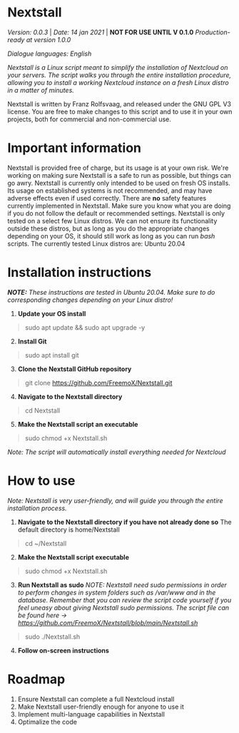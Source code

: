 # Nextstall
*Version: 0.0.3*
| *Date:	14 jan 2021* | 
**NOT FOR USE UNTIL V 0.1.0**
*Production-ready at version 1.0.0*

*Dialogue languages: English*

*Nextstall is a Linux script meant to simplify the installation of Nextcloud on your servers. The script walks you through the entire installation procedure, allowing you to install a working Nextcloud instance on a fresh Linux distro in a matter of minutes.*

Nextstall is written by Franz Rolfsvaag, and released under the GNU GPL V3 license. 
You are free to make changes to this script and to use it in your own projects, both for commercial and non-commercial use. 

# Important information
Nextstall is provided free of charge, but its usage is at your own risk. We're working on making sure Nextstall is a safe to run as possible, but things can go awry.
Nextstall is currently only intended to be used on fresh OS installs. Its usage on established systems is not recommended, and may have adverse effects even if used correctly.
There are **no** safety features currently implemented in Nextstall. Make sure you know what you are doing if you do not follow the default or recommended settings.
Nextstall is only tested on a select few Linux distros. We can not ensure its functionality outside these distros, but as long as you do the appropriate changes depending on your OS, it should still work as long as you can run *bash* scripts. The currently tested Linux distros are:
Ubuntu 20.04

# Installation instructions
***NOTE:** These instructions are tested in Ubuntu 20.04. Make sure to do corresponding changes depending on your Linux distro!*
 1. **Update your OS install**
> sudo apt update && sudo apt upgrade -y
 2. **Install Git**
 > sudo apt install git
 3. **Clone the Nextstall GitHub repository**
> git clone https://github.com/FreemoX/Nextstall.git
 4. **Navigate to the Nextstall directory**
> cd Nextstall
 5. **Make the Nextstall script an executable**
> sudo chmod +x Nextstall.sh

*Note: The script will automatically install everything needed for Nextcloud*
# How to use
*Note: Nextstall is very user-friendly, and will guide you through the entire installation process.*

 1. **Navigate to the Nextstall directory if you have not already done so**
The default directory is home/Nextstall
> cd ~/Nextstall
 2. **Make the Nextstall script executable**
> sudo chmod +x Nextstall.sh
 3. **Run Nextstall as sudo**
*NOTE: Nextstall need sudo permissions in order to perform changes in system folders such as /var/www and in the database. Remember that you can review the script code yourself if you feel uneasy about giving Nextstall sudo permissions. The script file can be found here -> https://github.com/FreemoX/Nextstall/blob/main/Nextstall.sh*
> sudo ./Nextstall.sh
 4. **Follow on-screen instructions**
 
# Roadmap
 1. Ensure Nextstall can complete a full Nextcloud install
 2. Make Nextstall user-friendly enough for anyone to use it
 3. Implement multi-language capabilities in Nextstall
 4. Optimalize the code
